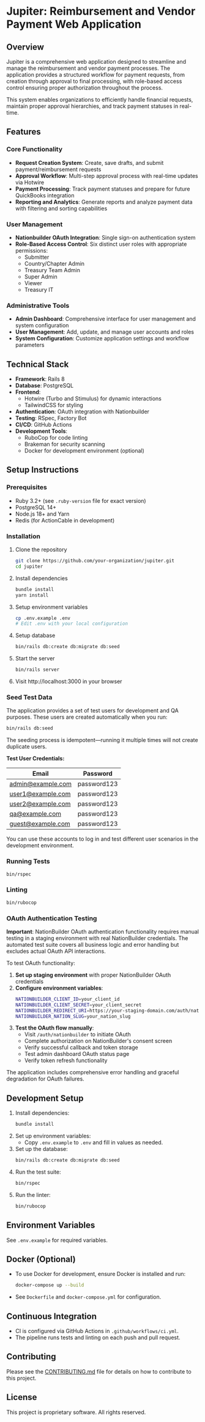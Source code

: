 # Jupiter: Reimbursement and Vendor Payment Web Application

## Overview

Jupiter is a comprehensive web application designed to streamline and manage the reimbursement and vendor payment processes. The application provides a structured workflow for payment requests, from creation through approval to final processing, with role-based access control ensuring proper authorization throughout the process.

This system enables organizations to efficiently handle financial requests, maintain proper approval hierarchies, and track payment statuses in real-time.

## Features

### Core Functionality
- **Request Creation System**: Create, save drafts, and submit payment/reimbursement requests
- **Approval Workflow**: Multi-step approval process with real-time updates via Hotwire
- **Payment Processing**: Track payment statuses and prepare for future QuickBooks integration
- **Reporting and Analytics**: Generate reports and analyze payment data with filtering and sorting capabilities

### User Management
- **Nationbuilder OAuth Integration**: Single sign-on authentication system
- **Role-Based Access Control**: Six distinct user roles with appropriate permissions:
  - Submitter
  - Country/Chapter Admin
  - Treasury Team Admin
  - Super Admin
  - Viewer
  - Treasury IT

### Administrative Tools
- **Admin Dashboard**: Comprehensive interface for user management and system configuration
- **User Management**: Add, update, and manage user accounts and roles
- **System Configuration**: Customize application settings and workflow parameters

## Technical Stack

- **Framework**: Rails 8
- **Database**: PostgreSQL
- **Frontend**: 
  - Hotwire (Turbo and Stimulus) for dynamic interactions
  - TailwindCSS for styling
- **Authentication**: OAuth integration with Nationbuilder
- **Testing**: RSpec, Factory Bot
- **CI/CD**: GitHub Actions
- **Development Tools**: 
  - RuboCop for code linting
  - Brakeman for security scanning
  - Docker for development environment (optional)

## Setup Instructions

### Prerequisites
- Ruby 3.2+ (see `.ruby-version` file for exact version)
- PostgreSQL 14+
- Node.js 18+ and Yarn
- Redis (for ActionCable in development)

### Installation

1. Clone the repository
   ```bash
   git clone https://github.com/your-organization/jupiter.git
   cd jupiter
   ```

2. Install dependencies
   ```bash
   bundle install
   yarn install
   ```

3. Setup environment variables
   ```bash
   cp .env.example .env
   # Edit .env with your local configuration
   ```

4. Setup database
   ```bash
   bin/rails db:create db:migrate db:seed
   ```

5. Start the server
   ```bash
   bin/rails server
   ```

6. Visit http://localhost:3000 in your browser

### Seed Test Data

The application provides a set of test users for development and QA purposes. These users are created automatically when you run:

```bash
bin/rails db:seed
```

The seeding process is idempotent—running it multiple times will not create duplicate users.

**Test User Credentials:**

| Email                | Password      |
|----------------------|--------------|
| admin@example.com    | password123  |
| user1@example.com    | password123  |
| user2@example.com    | password123  |
| qa@example.com       | password123  |
| guest@example.com    | password123  |

You can use these accounts to log in and test different user scenarios in the development environment.

### Running Tests

```bash
bin/rspec
```

### Linting

```bash
bin/rubocop
```

### OAuth Authentication Testing

**Important**: NationBuilder OAuth authentication functionality requires manual testing in a staging environment with real NationBuilder credentials. The automated test suite covers all business logic and error handling but excludes actual OAuth API interactions.

To test OAuth functionality:

1. **Set up staging environment** with proper NationBuilder OAuth credentials
2. **Configure environment variables**:
   ```bash
   NATIONBUILDER_CLIENT_ID=your_client_id
   NATIONBUILDER_CLIENT_SECRET=your_client_secret
   NATIONBUILDER_REDIRECT_URI=https://your-staging-domain.com/auth/nationbuilder/callback
   NATIONBUILDER_NATION_SLUG=your_nation_slug
   ```
3. **Test the OAuth flow manually**:
   - Visit `/auth/nationbuilder` to initiate OAuth
   - Complete authorization on NationBuilder's consent screen
   - Verify successful callback and token storage
   - Test admin dashboard OAuth status page
   - Verify token refresh functionality

The application includes comprehensive error handling and graceful degradation for OAuth failures.

## Development Setup

1. Install dependencies:
   ```sh
   bundle install
   ```
2. Set up environment variables:
   - Copy `.env.example` to `.env` and fill in values as needed.
3. Set up the database:
   ```sh
   bin/rails db:create db:migrate db:seed
   ```
4. Run the test suite:
   ```sh
   bin/rspec
   ```
5. Run the linter:
   ```sh
   bin/rubocop
   ```

## Environment Variables

See `.env.example` for required variables.

## Docker (Optional)

- To use Docker for development, ensure Docker is installed and run:
  ```sh
  docker-compose up --build
  ```
- See `Dockerfile` and `docker-compose.yml` for configuration.

## Continuous Integration

- CI is configured via GitHub Actions in `.github/workflows/ci.yml`.
- The pipeline runs tests and linting on each push and pull request.

## Contributing

Please see the [CONTRIBUTING.md](CONTRIBUTING.md) file for details on how to contribute to this project.

## License

This project is proprietary software. All rights reserved.
